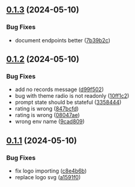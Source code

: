 ## [0.1.3](https://github.com/AlmogBaku/llm-playground/compare/v0.1.2...v0.1.3) (2024-05-10)


### Bug Fixes

* document endpoints better ([7b39b2c](https://github.com/AlmogBaku/llm-playground/commit/7b39b2c9bbced25730f8532df902c54273aedbae))







## [0.1.2](https://github.com/AlmogBaku/llm-playground/compare/v0.1.1...v0.1.2) (2024-05-10)


### Bug Fixes

* add no records message ([d99f502](https://github.com/AlmogBaku/llm-playground/commit/d99f502661a47342d77c3fea37a67a687b3bb602))
* bug with theme radio is not readonly ([10ff1c2](https://github.com/AlmogBaku/llm-playground/commit/10ff1c2186c935f033581afb683b3c684a9156f3))
* prompt state should be stateful ([3358444](https://github.com/AlmogBaku/llm-playground/commit/3358444e173bbdb6171aebb6c88912b1c01c3e05))
* rating is wrong ([847bcfd](https://github.com/AlmogBaku/llm-playground/commit/847bcfd70864d9d8329bb093545a3c9ff573cd7c))
* rating is wrong ([08047ae](https://github.com/AlmogBaku/llm-playground/commit/08047ae77d66f85da9102b2b5d416f76beb8f418))
* wrong env name ([9cad809](https://github.com/AlmogBaku/llm-playground/commit/9cad809cc1e0431fe4656750b394c64d163635bb))





## [0.1.1](https://github.com/AlmogBaku/llm-playground/compare/v0.1.0...v0.1.1) (2024-05-10)


### Bug Fixes

* fix logo importing ([c8e4b6b](https://github.com/AlmogBaku/llm-playground/commit/c8e4b6b35080088372861c2003b91c20bba2e78a))
* replace logo svg ([a1591f0](https://github.com/AlmogBaku/llm-playground/commit/a1591f0643a785256f34632fe23cf1394f8280cf))
